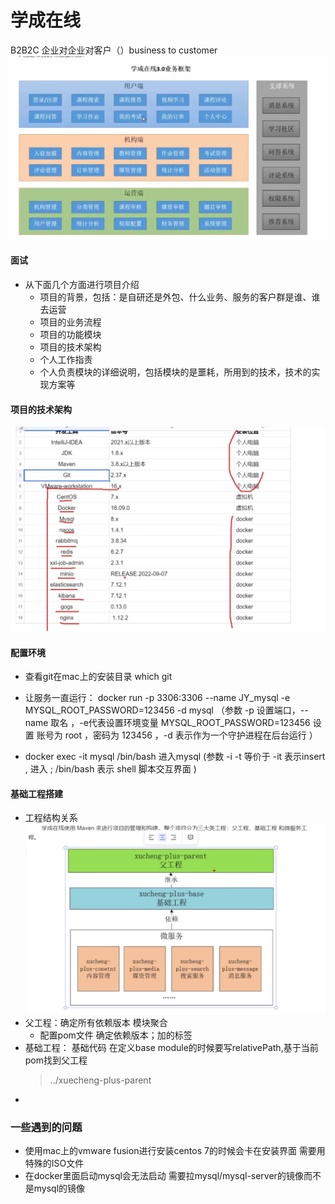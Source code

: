 # 学成在线
B2B2C 企业对企业对客户（）business to customer
![img.png](img.png)
#### 面试
- 从下面几个方面进行项目介绍
  - 项目的背景，包括：是自研还是外包、什么业务、服务的客户群是谁、谁去运营
  - 项目的业务流程
  - 项目的功能模块
  - 项目的技术架构
  - 个人工作指责
  - 个人负责模块的详细说明，包括模块的是噩耗，所用到的技术，技术的实现方案等

#### 项目的技术架构
![img_1.png](img_1.png)

#### 配置环境
- 查看git在mac上的安装目录 which git

- 让服务一直运行：
docker run -p 3306:3306 --name JY_mysql -e MYSQL_ROOT_PASSWORD=123456 -d mysql
（参数 -p 设置端口，--name 取名 ，-e代表设置环境变量 MYSQL_ROOT_PASSWORD=123456 设置 账号为 root ，密码为 123456 ，-d 表示作为一个守护进程在后台运行 ）
- docker exec -it mysql /bin/bash 进入mysql
  (参数 -i -t 等价于 -it  表示insert , 进入 ;  /bin/bash 表示 shell 脚本交互界面 )

  
#### 基础工程搭建
- 工程结构关系
![img_2.png](img_2.png)
- 父工程：确定所有依赖版本 模块聚合
  - 配置pom文件 确定依赖版本；加<dependencyManagement>的标签
- 基础工程： 基础代码 在定义base module的时候要写relativePath,基于当前pom找到父工程
  > <relativePath>../xuecheng-plus-parent</relativePath>
- 

### 一些遇到的问题
- 使用mac上的vmware fusion进行安装centos 7的时候会卡在安装界面 需要用特殊的ISO文件
- 在docker里面启动mysql会无法启动 需要拉mysql/mysql-server的镜像而不是mysql的镜像

